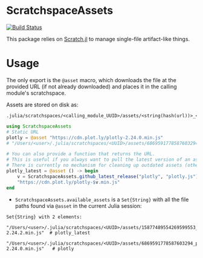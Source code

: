 # ScratchspaceAssets

[![Build Status](https://github.com/joshday/ScratchspaceAssets.jl/actions/workflows/CI.yml/badge.svg?branch=main)](https://github.com/joshday/ScratchspaceAssets.jl/actions/workflows/CI.yml?query=branch%3Amain)


This package relies on [Scratch.jl](https://github.com/JuliaPackaging/Scratch.jl) to manage single-file artifact-like things.


# Usage

The only export is the `@asset` macro, which downloads the file at the provided URL (if not already downloaded)
and places it in the calling module's scratchspace.

Assets are stored on disk as:
```
.julia/scratchspaces/<calling_module_UUID>/assets/<string(hash(url))>_<basename(url)>
```

```julia
using ScratchspaceAssets
# Static URL
plotly = @asset "https://cdn.plot.ly/plotly-2.24.0.min.js"
# "/Users/<user>/.julia/scratchspaces/<UUID>/assets/6869591778587603294_plotly-2.24.0.min.js"

# You can also provide a function that returns the URL.
# This is useful if you always want to pull the latest version of an asset.
# There is currently no mechanism for cleaning up outdated assets (other than what is already in Scratch.jl)
plotly_latest = @asset () -> begin
    v = ScratchspaceAssets.github_latest_release("plotly", "plotly.js")
    "https://cdn.plot.ly/plotly-$v.min.js"
end
```

- `ScratchspaceAssets.available_assets` is a `Set{String}` with all the file paths found via `@asset` in the current Julia session:

```
Set{String} with 2 elements:
  "/Users/<user>/.julia/scratchspaces/<UUID>/assets/15877489554269599553_plotly-2.24.2.min.js"  # plotly_latest
  "/Users/<user>/.julia/scratchspaces/<UUID>/assets/6869591778587603294_plotly-2.24.0.min.js"   # plotly
```
